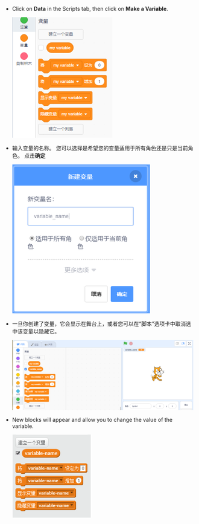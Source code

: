 + Click on **Data** in the Scripts tab, then click on **Make a Variable**.
    
    ![Data blocks](images/data-blocks.png)

+ 输入变量的名称。 您可以选择是希望您的变量适用于所有角色还是只是当前角色。 点击**确定**
    
    ![创建变量](images/create-variable.png)

+ 一旦你创建了变量，它会显示在舞台上，或者您可以在“脚本”选项卡中取消选中该变量以隐藏它。
    
    ![Variable blocks](images/variable-show.png)

+ New blocks will appear and allow you to change the value of the variable.
    
    ![Variable blocks](images/variable-blocks.png)